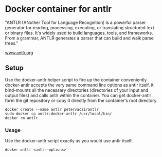 # Docker container for antlr

"ANTLR (ANother Tool for Language Recognition) is a powerful parser generator for reading, processing, executing, or translating structured text or binary files. It's widely used to build languages, tools, and frameworks. From a grammar, ANTLR generates a parser that can build and walk parse trees."

www.antlr.org

## Setup

Use the docker-antlr helper script to fire up the container conveniently. docker-antlr accepts the very same command line options as antlr itself. it bind-mounts all the necessary directories (directories of your input and output files) and calls antlr within the container. You can get docker-antlr form the git repository or copy it directly from the container's root directory.

```
docker create --name antlr petervaczi/antlr
sudo docker cp antlr:docker-antlr /usr/local/bin/
docker rm antlr
```

### Usage

Use the docker-antlr script exactly as you would use antlr itself.

```
docker-antlr <antlr-options>
```
